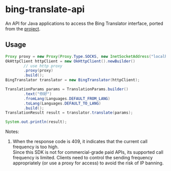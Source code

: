 # bing-translate-api

An API for Java applications to access the Bing Translator interface, ported from the [project](https://github.com/plainheart/bing-translate-api).

## Usage
```java
Proxy proxy = new Proxy(Proxy.Type.SOCKS, new InetSocketAddress("localhost", 1080));
OkHttpClient httpClient = new OkHttpClient().newBuilder()
        // use http proxy
        .proxy(proxy)
        .build();
BingTranslator translator = new BingTranslator(httpClient);

TranslationParams params = TranslationParams.builder()
        .text("你好")
        .fromLang(Languages.DEFAULT_FROM_LANG)
        .toLang(Languages.DEFAULT_TO_LANG)
        .build();
TranslationResult result = translator.translate(params);

System.out.println(result);
```


Notes:
1. When the response code is 409, it indicates that the current call frequency is too high.  
   Since this SDK is not for commercial-grade paid APIs, its supported call frequency is limited. Clients need to control the sending frequency appropriately (or use a proxy for access) to avoid the risk of IP banning.
